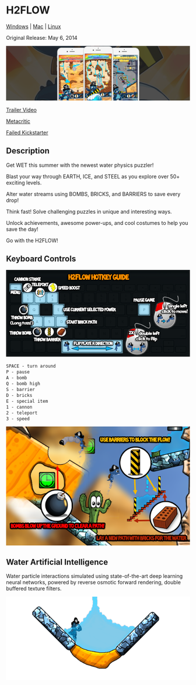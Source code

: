 # H2FLOW

[Windows](https://github.com/MRIIOT/h2flow-release/releases/tag/h2flow-win) | [Mac](https://github.com/MRIIOT/h2flow-release/releases/tag/h2flow-mac) | [Linux](https://github.com/MRIIOT/h2flow-release/releases/tag/h2flow-linux)  

Original Release: May 6, 2014

![h2flow_triad](media/triad.png)

[Trailer Video](https://www.youtube.com/watch?v=eMKIeQu3Jrs)

[Metacritic](https://www.metacritic.com/game/ios/h2flow)

[Failed Kickstarter](https://www.kickstarter.com/projects/haptixgames/h2flow/)

## Description

Get WET this summer with the newest water physics puzzler!

Blast your way through EARTH, ICE, and STEEL as you explore over 50+ exciting levels.  

Alter water streams using BOMBS, BRICKS, and BARRIERS to save every drop!

Think fast! Solve challenging puzzles in unique and interesting ways.

Unlock achievements, awesome power-ups, and cool costumes to help you save the day!

Go with the H2FLOW!

## Keyboard Controls

![controls](media/keys.png)

```
SPACE - turn around
P - pause
A - bomb
Q - bomb high
S - barrier
D - bricks
E - special item
1 - cannon
2 - teleport
3 - speed
```

![howtoplay](media/howtoplay.png)

## Water Artificial Intelligence

Water particle interactions simulated using state-of-the-art deep learning neural networks, powered by reverse osmotic forward rendering, double buffered texture filters.  

![bomb](media/bomb.gif)  
  




